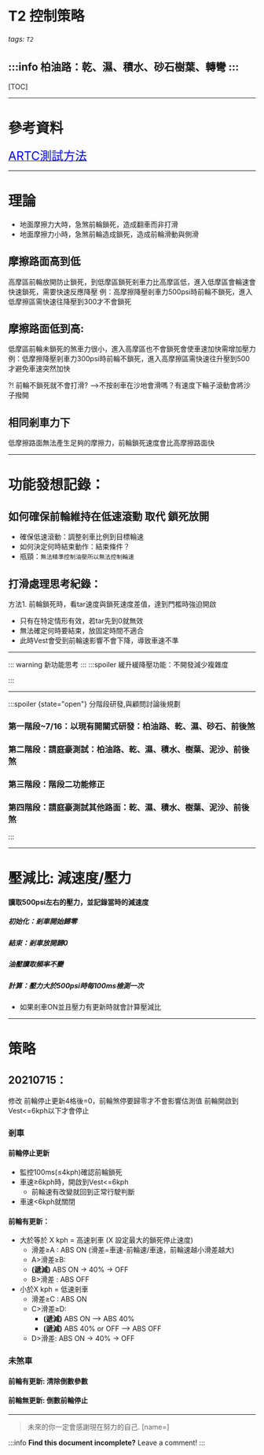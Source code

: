 
T2 控制策略
===
###### tags: `T2`

:::info
柏油路：乾、濕、積水、砂石樹葉、轉彎
:::
---

[TOC]

---

# 參考資料
[<font size=5, color=blue>ARTC測試方法</font>](https://www.artc.org.tw/chinese/03_service/03_02detail.aspx?pid=1942)

---

# 理論
* 地面摩擦力大時，急煞前輪鎖死，造成翻車而非打滑
* 地面摩擦力小時，急煞前輪造成鎖死，造成前輪滑動與側滑
## 摩擦路面高到低
高摩區前輪放開防止鎖死，到低摩區鎖死剎車力比高摩區低，進入低摩區會輪速會快速鎖死，需要快速反應降壓
    例：高摩擦降壓剎車力500psi時前輪不鎖死，進入低摩擦區需快速往降壓到300才不會鎖死

## 摩擦路面低到高: 
低摩區前輪未鎖死的煞車力很小，進入高摩區也不會鎖死會使車速加快需增加壓力
    例：低摩擦降壓剎車力300psi時前輪不鎖死，進入高摩擦區需快速往升壓到500才避免車速突然加快

?! 前輪不鎖死就不會打滑?  —>不按剎車在沙地會滑嗎？有速度下輪子滾動會將沙子撥開

## 相同剎車力下
低摩擦路面無法產生足夠的摩擦力，前輪鎖死速度會比高摩擦路面快

---

# 功能發想記錄：

## 如何確保前輪維持在低速滾動 取代 鎖死放開

- 確保低速滾動：調整剎車比例到目標輪速
- 如何決定何時結束動作：結束條件？
- 瓶頸：`無法精準控制油壓所以無法控制輪速`

## 打滑處理思考紀錄：

方法1. 前輪鎖死時，看tar速度與鎖死速度差值，達到門檻時強迫開啟

- 只有在特定情形有效，若tar先到0就無效
- 無法確定何時要結束，放固定時間不適合
- 此時Vest會受到前輪速影響不會下降，導致車速不準

---

::: warning 
新功能思考
:::
:::spoiler 緩升緩降壓功能：不開發減少複雜度

:::

---

:::spoiler {state="open"} 分階段研發,與顧問討論後規劃
### 第一階段~7/16：以現有開關式研發：柏油路、乾、濕、砂石、前後煞
### 第二階段：請庭豪測試：柏油路、乾、濕、積水、樹葉、泥沙、前後煞
### 第三階段：階段二功能修正
### 第四階段：請庭豪測試其他路面：乾、濕、積水、樹葉、泥沙、前後煞
:::

---
# 壓減比:   減速度/壓力

#### 讀取500psi左右的壓力，並記錄當時的減速度

##### 初始化：剎車開始歸零
##### 結束：剎車放開歸0
##### 油壓讀取頻率不變
##### 計算：壓力大於500psi時每100ms檢測一次
* 如果剎車ON並且壓力有更新時就會計算壓減比

---
# 策略

## 20210715：
修改 前輪停止更新4格後=0，前輪煞停要歸零才不會影響估測值
前輪開啟到Vest<=6kph以下才會停止

### 剎車

#### 前輪停止更新
- 監控100ms(≤4kph)確認前輪鎖死
- 車速≥6kph時，開啟到Vest<=6kph
    - 前輪速有改變就回到正常行駛判斷
- 車速<6kph就關閉
#### 前輪有更新：
- 大於等於 X kph = 高速剎車 (X 設定最大的鎖死停止速度)
    - 滑差≥A  : ABS ON (滑差=車速-前輪速/車速，前輪速越小滑差越大)
    - A>滑差≥B: 
    - **(遞減)** ABS ON → 40% → OFF
    - B>滑差  : ABS OFF
- 小於X kph = 低速剎車
    - 滑差≥C :  ABS ON
    - C>滑差≥D: 
        - **(遞減)** ABS ON —> ABS 40%
        - **(遞減)** ABS 40% or OFF —> ABS OFF
    - D>滑差:  ABS ON → 40% → OFF

### 未煞車

#### 前輪有更新: 清除倒數參數
    
#### 前輪無更新: 倒數前輪停止

---

> 未來的你一定會感謝現在努力的自己. [name=]

:::info
**Find this document incomplete?** Leave a comment!
:::



